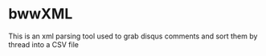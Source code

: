 # bwwXML

This is an xml parsing tool used to grab disqus comments and sort them by thread into a CSV file

